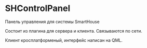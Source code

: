 # SHControlPanel

Панель управления для системы SmartHouse

Состоит из плагина для сервера и клиента. Связываются по сети.

Клиент кросплатформеный, интерфейс написан на QML. 
